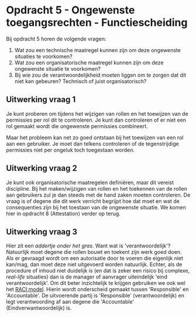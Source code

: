 # Opdracht 5 - Ongewenste toegangsrechten - Functiescheiding

Bij opdracht 5 horen de volgende vragen:

1. Wat zou een technische maatregel kunnen zijn om deze ongewenste situaties te voorkomen?
2. Wat zou een organisatorische maatregel kunnen zijn om deze ongewenste situatie te voorkomen?
3. Bij wie zou de verantwoordelijkheid moeten liggen om te zorgen dat dit niet kan gebeuren? Technisch of juist
   organisatorisch?

## **Uitwerking vraag 1**

Je kunt proberen om tijdens het wijzigen van rollen en het toewijzen van de permissies per rol dit te 
controleren. Je kunt dan controleren of er niet een rol gemaakt wordt die ongewenste permissies combineert. 

Maar het probleem kan net zo goed ontstaan bij het toewijzen van een rol aan een gebruiker. Je moet dan 
telkens controleren of de tegenstrijdige permissies niet per ongeluk toch toegestaan worden.

## **Uitwerking vraag 2**

Je kunt ook organisatorische maatregelen definiëren, maar dit vereist discipline. Bij het maken/wijzigen
van rollen en het toekennen van de rollen aan gebruikers zul je dan steeds met de hand zaken moeten controleren.
De vraag is of degene die dit werk verricht begrijpt hoe dat moet en wat de consequenties zijn bij het toestaan
van de ongewenste situatie. We komen hier in opdracht 8 (Attestation)  verder op terug.

## **Uitwerking vraag 3**

Hier zit een *addertje onder het gras*. Want wat is 'verantwoordelijk'? Natuurlijk moet degene die rollen bouwt
en toekent zijn werk goed doen. Als er gevraagd wordt om een autorisatie door te voeren die eigenlijk niet kan/mag,
dan moet deze niet uitgevoerd worden natuurlijk. Echter, als de procedure of inhoud niet duidelijk is (en dat
is zeker een risico bij complexe, _real-life_ situaties) dan is de manager of aanvrager uiteindelijk 'eind verantwoordelijk'.
Om dit beter inzichtelijk te krijgen gebruiken we ook wel het [RACI model](https://nl.wikipedia.org/wiki/RACI-model). 
Hierin wordt onderscheid gemaakt tussen 'Responsible' en 'Accountable'. De uitvoerende partij is 'Responsible'
(verantwoordelijk) en legt verantwoording af aan degene die 'Accountable' (Eindverwantwoordelijk) is.
